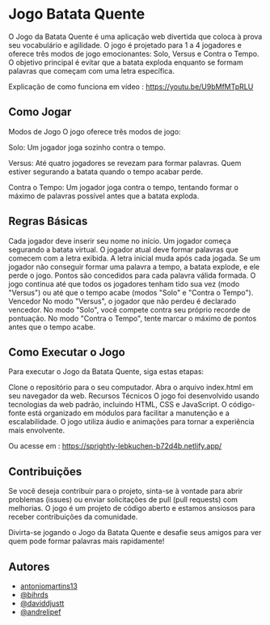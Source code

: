 # Jogo Batata Quente 

O Jogo da Batata Quente é uma aplicação web divertida que coloca à prova seu vocabulário e agilidade. O jogo é projetado para 1 a 4 jogadores e oferece três modos de jogo emocionantes: Solo, Versus e Contra o Tempo. O objetivo principal é evitar que a batata exploda enquanto se formam palavras que começam com uma letra específica.

Explicação de como funciona em vídeo : https://youtu.be/U9bMfMTpRLU

## Como Jogar
Modos de Jogo
O jogo oferece três modos de jogo:

Solo: Um jogador joga sozinho contra o tempo.

Versus: Até quatro jogadores se revezam para formar palavras. Quem estiver segurando a batata quando o tempo acabar perde.

Contra o Tempo: Um jogador joga contra o tempo, tentando formar o máximo de palavras possível antes que a batata exploda.

## Regras Básicas
Cada jogador deve inserir seu nome no início.
Um jogador começa segurando a batata virtual.
O jogador atual deve formar palavras que comecem com a letra exibida.
A letra inicial muda após cada jogada.
Se um jogador não conseguir formar uma palavra a tempo, a batata explode, e ele perde o jogo.
Pontos são concedidos para cada palavra válida formada.
O jogo continua até que todos os jogadores tenham tido sua vez (modo "Versus") ou até que o tempo acabe (modos "Solo" e "Contra o Tempo").
Vencedor
No modo "Versus", o jogador que não perdeu é declarado vencedor.
No modo "Solo", você compete contra seu próprio recorde de pontuação.
No modo "Contra o Tempo", tente marcar o máximo de pontos antes que o tempo acabe.

## Como Executar o Jogo
Para executar o Jogo da Batata Quente, siga estas etapas:

Clone o repositório para o seu computador.
Abra o arquivo index.html em seu navegador da web.
Recursos Técnicos
O jogo foi desenvolvido usando tecnologias da web padrão, incluindo HTML, CSS e JavaScript. O código-fonte está organizado em módulos para facilitar a manutenção e a escalabilidade. O jogo utiliza áudio e animações para tornar a experiência mais envolvente.

Ou acesse em : https://sprightly-lebkuchen-b72d4b.netlify.app/

## Contribuições
Se você deseja contribuir para o projeto, sinta-se à vontade para abrir problemas (issues) ou enviar solicitações de pull (pull requests) com melhorias. O jogo é um projeto de código aberto e estamos ansiosos para receber contribuições da comunidade.

Divirta-se jogando o Jogo da Batata Quente e desafie seus amigos para ver quem pode formar palavras mais rapidamente!

## Autores

- [antoniomartins13](https://github.com/antoniomartins13)
- [@bihrds](https://github.com/bihrds)
- [@daviddjustt](https://github.com/daviddjustt)
- [@andrelipef](https://github.com/andrelipef)
